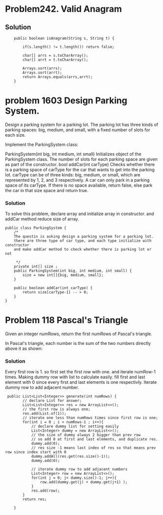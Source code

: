 # Problem242. Valid Anagram

## Solution

```commandline
    public boolean isAnagram(String s, String t) {

        if(s.length() != t.length()) return false;
      
        char[] arrs = s.toCharArray();
        char[] arrt = t.toCharArray();
       
        Arrays.sort(arrs);
        Arrays.sort(arrt);
        return Arrays.equals(arrs,arrt);
    }
```

# problem 1603 Design Parking System.
Design a parking system for a parking lot. The parking lot has three kinds of parking spaces: big, medium, and small, with a fixed number of slots for each size.

Implement the ParkingSystem class:

ParkingSystem(int big, int medium, int small) Initializes object of the ParkingSystem class. The number of slots for each parking space are given as part of the constructor.
bool addCar(int carType) Checks whether there is a parking space of carType for the car that wants to get into the parking lot. carType can be of three kinds: big, medium, or small, which are represented by 1, 2, and 3 respectively. A car can only park in a parking space of its carType. If there is no space available, return false, else park the car in that size space and return true.
 
 ### Solution
 To solve this problem, declare array and initialize array in constructor. and addCar method reduce size of array.
```
public class ParkingSystem {
    /*
    The questin is asking design a parking system for a parking lot.
    there are three type of car type, and each type initialize with constructor
    and make addCar method to check whether there is parking lot or not

     */
    private int[] size ;
    public ParkingSystem(int big, int medium, int small) {
        size = new int[]{big, medium, small};
    }

    public boolean addCar(int carType) {
        return size[carType-1] -- > 0;
    }
}

```

# Problem 118 Pascal's Triangle
Given an integer numRows, return the first numRows of Pascal's triangle.

In Pascal's triangle, each number is the sum of the two numbers directly above it as shown:

### Solution
Every first row is 1. so first set the first row with one. and iterate numRow-1 times. Making dummy row with list to calculate easily. fill first and last element with 0 since every first and last elements is one respectivly.
Iterate dummy row to add adjacent number.


```
 public List<List<Integer>> generate(int numRows) {
        // declare List for answer;
        List<List<Integer>> res = new ArrayList<>();
        // the first row is always one;
        res.add(List.of(1));
        // iterate one less than numRows times since first row is one;
        for(int i = 0 ; i < numRows-1 ; i++){
            // declare dummy list for setting easily
            List<Integer> dummy = new ArrayList<>();
            // the size of dummy always 2 bigger than prev row
            // so add 0 at first and last elements, and duplicate res.
            dummy.add(0);
            // res size -1 means last index of res so that means prev row since index start with 0
            dummy.addAll(res.get(res.size()-1));
            dummy.add(0);

            // iterate dummy row to add adjacent numbers
            List<Integer> row = new ArrayList<>();
            for(int j = 0; j< dummy.size()-1; j++){
                row.add(dummy.get(j) + dummy.get(j+1) );
            }
            res.add(row);
        }
        return res;

    }
```